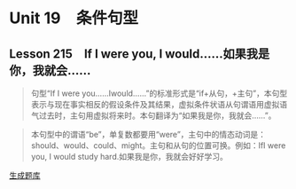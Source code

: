 ﻿ # Unit 19　条件句型
 ## Lesson 215　If I were you, I would……如果我是你，我就会……
 
> 句型“If I were you……Iwould……”的标准形式是“if+从句，+主句”，本句型表示与现在事实相反的假设条件及其结果，虚拟条件状语从句谓语用虚拟语气过去时，主句用虚拟将来时。本句翻译为“如果我是你，我就会……”。

> 本句型中的谓语“be”，单复数都要用“were”，主句中的情态动词是：should、would、could、might。主句和从句的位置可换。例如：IfI were you, I would study hard.如果我是你，我就会好好学习。


 [生成题库](./question/f215.json)